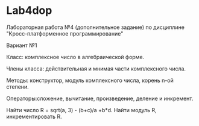 # Lab4dop
Лабораторная работа №4 (дополнительное задание) по дисциплине "Кросс-платформенное программирование"

Вариант №1

Класс: комплексное число в алгебраической форме.

Члены класса: действительная и мнимая части комплексного числа.

Методы: конструктор, модуль комплексного числа, корень n-ой степени.

Операторы:сложение, вычитание, произведение, деление и инкремент.

Найти число R = sqrt(a, 3) - (b+c)/a +b*d. Найти модуль R, инкрементировать R.
